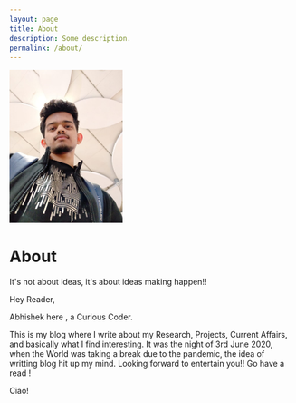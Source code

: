 ```yaml
---
layout: page
title: About
description: Some description.
permalink: /about/
---
```


<img class="img-rounded" src="/assets/img/uploads/profile.png" alt="Abhishek Pai Angle" width="200">

# About

It's not about ideas, it's about ideas making happen!!

Hey Reader, 

Abhishek here , a Curious Coder. 

This is my blog where I write about my Research, Projects, Current Affairs, and basically what I find interesting. It was the night of 3rd June 2020, when the World was taking a break due to the pandemic, the idea of writting blog hit up my mind. Looking forward to entertain you!! Go have a read !

Ciao!